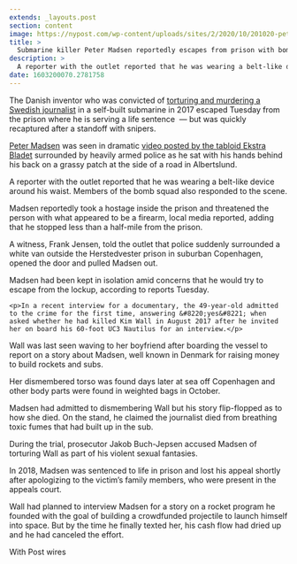 ```yaml
--- 
extends: _layouts.post 
section: content 
image: https://nypost.com/wp-content/uploads/sites/2/2020/10/201020-peter-madesn1.jpg?quality=90&strip=all&w=1200 
title: > 
  Submarine killer Peter Madsen reportedly escapes from prison with bomb threat 
description: > 
  A reporter with the outlet reported that he was wearing a belt-like device around his waist.Madsen reportedly took a hostage inside the prison and threatened the person with what appeared to be a firearm, local media reported, adding that he stopped less than a half-mile from the prison.Madsen had been kept in isolation amid concerns that he would try to escape from the lockup, according to reports Tuesday.During the trial, prosecutor Jakob Buch-Jepsen accused Madsen of torturing Wall as part of his violent sexual fantasies.In 2018, Madsen was sentenced to life in prison and lost his appeal shortly after apologizing to the victim’s family members, who were present in the appeals court. 
date: 1603200070.2781758 
--- 
```

<div><p>The Danish inventor who was convicted of <a href="https://nypost.com/2018/04/25/danish-inventor-sentenced-to-life-in-prison-for-killing-journalist/">torturing and murdering a Swedish journalist</a> in a self-built submarine in 2017 escaped Tuesday from the prison where he is serving a life sentence&#160; &#8212; but was quickly recaptured after a standoff with snipers.</p>
<p><a href="https://nypost.com/2020/09/09/danish-convicted-submarine-killer-admits-to-murdering-kim-wall/">Peter Madsen</a> was seen in dramatic <a href="https://ekstrabladet.dk/112/peter-madsen-i-flugtaktion/8334161" rel="noopener noreferrer" target="_blank">video posted by the tabloid Ekstra Bladet</a> surrounded by heavily armed police as he sat with his hands behind his back on a grassy patch at the side of a road in Albertslund.</p>
<p>A reporter with the outlet reported that he was wearing a belt-like device around his waist. Members of the bomb squad also responded to the scene.</p>
<p>Madsen reportedly took a hostage inside the prison and threatened the person with what appeared to be a firearm, local media reported, adding that he stopped less than a half-mile from the prison.</p>
<p>A witness, Frank Jensen, told the outlet that police suddenly surrounded a white van outside the Herstedvester prison in suburban Copenhagen, opened the door and pulled Madsen out.</p>
<p>Madsen had been kept in isolation amid concerns that he would try to escape from the lockup, according to reports Tuesday.</p>

 
	<p>In a recent interview for a documentary, the 49-year-old admitted to the crime for the first time, answering &#8220;yes&#8221; when asked whether he had killed Kim Wall in August 2017 after he invited her on board his 60-foot UC3 Nautilus for an interview.</p>
 
<p>Wall was last seen waving to her boyfriend after boarding the vessel to report on a story about Madsen, well known in Denmark for raising money to build rockets and subs.</p>
<p>Her dismembered torso was found days later at sea off Copenhagen and other body parts were found in weighted bags in October.</p>
<p>Madsen had admitted to dismembering Wall but his story flip-flopped as to how she died. On the stand, he claimed the journalist died from breathing toxic fumes that had built up in the sub.</p>
<p>During the trial, prosecutor Jakob Buch-Jepsen accused Madsen of torturing Wall as part of his violent sexual fantasies.</p>
<p>In 2018, Madsen was sentenced to life in prison and lost his appeal shortly after apologizing to the victim&#8217;s family members, who were present in the appeals court.</p>
<p>Wall had planned to interview Madsen for a story on a rocket program he founded with the goal of building a crowdfunded projectile to launch himself into space. But by the time he finally texted her, his cash flow had dried up and he had canceled the effort.</p>
<p>With Post wires</p>
			</div>